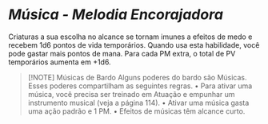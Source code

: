 # *Música - Melodia Encorajadora*

Criaturas a sua escolha no alcance se tornam imunes a efeitos de medo e recebem 1d6 pontos de vida temporários. Quando usa esta habilidade, você pode gastar mais pontos de mana. Para cada PM extra, o total de PV temporários aumenta em +1d6.

> [!NOTE] Músicas de Bardo
Alguns poderes do bardo são Músicas. Esses poderes compartilham as seguintes regras.
• Para ativar uma música, você precisa ser treinado em Atuação e empunhar um instrumento musical (veja a página 114).
• Ativar uma música gasta uma ação padrão e 1 PM.
• Efeitos de músicas têm alcance curto.